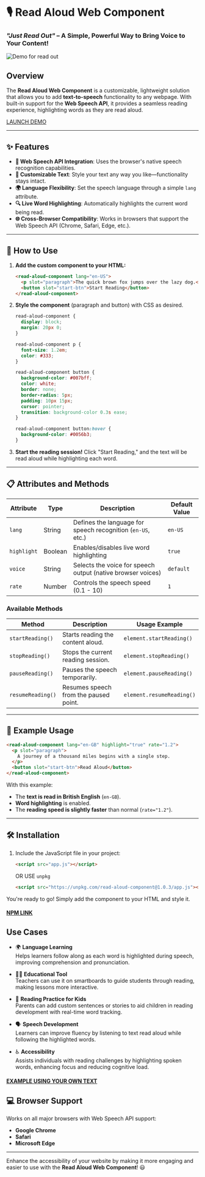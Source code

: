 # 🎙️ **Read Aloud Web Component**

### _"Just Read Out"_ – A Simple, Powerful Way to Bring Voice to Your Content!

![Demo for read out](https://github.com/user-attachments/assets/7ae9d27f-2362-4f12-9ed2-7337b70a9e8e)

## Overview

The **Read Aloud Web Component** is a customizable, lightweight solution that allows you to add **text-to-speech** functionality to any webpage. With built-in support for the **Web Speech API**, it provides a seamless reading experience, highlighting words as they are read aloud.

[LAUNCH DEMO](https://yashrajbharti.github.io/read-out/)

---

## ✨ Features

- **🎤 Web Speech API Integration**: Uses the browser's native speech recognition capabilities.
- **📝 Customizable Text**: Style your text any way you like—functionality stays intact.
- **🌍 Language Flexibility**: Set the speech language through a simple `lang` attribute.
- **🔍 Live Word Highlighting**: Automatically highlights the current word being read.
- **🌐 Cross-Browser Compatibility**: Works in browsers that support the Web Speech API (Chrome, Safari, Edge, etc.).

---

## 🚀 How to Use

1. **Add the custom component to your HTML:**

   ```html
   <read-aloud-component lang="en-US">
     <p slot="paragraph">The quick brown fox jumps over the lazy dog.</p>
     <button slot="start-btn">Start Reading</button>
   </read-aloud-component>
   ```

2. **Style the component** (paragraph and button) with CSS as desired.

   ```css
   read-aloud-component {
     display: block;
     margin: 20px 0;
   }

   read-aloud-component p {
     font-size: 1.2em;
     color: #333;
   }

   read-aloud-component button {
     background-color: #007bff;
     color: white;
     border: none;
     border-radius: 5px;
     padding: 10px 15px;
     cursor: pointer;
     transition: background-color 0.3s ease;
   }

   read-aloud-component button:hover {
     background-color: #0056b3;
   }
   ```

3. **Start the reading session!** Click "Start Reading," and the text will be read aloud while highlighting each word.

---

## 📋 Attributes and Methods

| Attribute   | Type    | Description                                                 | Default Value |
| ----------- | ------- | ----------------------------------------------------------- | ------------- |
| `lang`      | String  | Defines the language for speech recognition (`en-US`, etc.) | `en-US`       |
| `highlight` | Boolean | Enables/disables live word highlighting                     | `true`        |
| `voice`     | String  | Selects the voice for speech output (native browser voices) | `default`     |
| `rate`      | Number  | Controls the speech speed (0.1 - 10)                        | `1`           |

### Available Methods

| Method            | Description                           | Usage Example             |
| ----------------- | ------------------------------------- | ------------------------- |
| `startReading()`  | Starts reading the content aloud.     | `element.startReading()`  |
| `stopReading()`   | Stops the current reading session.    | `element.stopReading()`   |
| `pauseReading()`  | Pauses the speech temporarily.        | `element.pauseReading()`  |
| `resumeReading()` | Resumes speech from the paused point. | `element.resumeReading()` |

---

## 🎯 Example Usage

```html
<read-aloud-component lang="en-GB" highlight="true" rate="1.2">
  <p slot="paragraph">
    A journey of a thousand miles begins with a single step.
  </p>
  <button slot="start-btn">Read Aloud</button>
</read-aloud-component>
```

With this example:

- The **text is read in British English** (`en-GB`).
- **Word highlighting** is enabled.
- The **reading speed is slightly faster** than normal (`rate="1.2"`).

---

## 🛠️ Installation

1. Include the JavaScript file in your project:

   ```html
   <script src="app.js"></script>
   ```

   OR USE `unpkg`

   ```html
   <script src="https://unpkg.com/read-aloud-component@1.0.3/app.js"></script>
   ```

You're ready to go! Simply add the component to your HTML and style it.

#### [NPM LINK](https://www.npmjs.com/package/read-aloud-component)

## Use Cases

- 🌍 **Language Learning**  
  Helps learners follow along as each word is highlighted during speech, improving comprehension and pronunciation.

- 👩‍🏫 **Educational Tool**  
  Teachers can use it on smartboards to guide students through reading, making lessons more interactive.

- 👶 **Reading Practice for Kids**  
  Parents can add custom sentences or stories to aid children in reading development with real-time word tracking.

- 🗣️ **Speech Development**  
  Learners can improve fluency by listening to text read aloud while following the highlighted words.

- ♿ **Accessibility**  
  Assists individuals with reading challenges by highlighting spoken words, enhancing focus and reducing cognitive load.

#### [EXAMPLE USING YOUR OWN TEXT](https://yashrajbharti.github.io/read-out/demos/example.html)

## 💻 Browser Support

Works on all major browsers with Web Speech API support:

- **Google Chrome**
- **Safari**
- **Microsoft Edge**

---

Enhance the accessibility of your website by making it more engaging and easier to use with the **Read Aloud Web Component**! 😃
